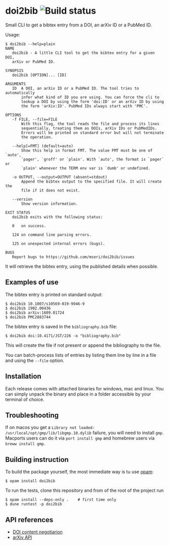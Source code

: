 # doi2bib ![Build status](https://github.com/mseri/doi2bib/workflows/Main%20workflow/badge.svg)
Small CLI to get a bibtex entry from a DOI, an arXiv ID or a PubMed ID.

Usage:

    $ doi2bib --help=plain
    NAME
       doi2bib - A little CLI tool to get the bibtex entry for a given DOI,
       arXiv or PubMed ID.

    SYNOPSIS
       doi2bib [OPTION]... [ID]

    ARGUMENTS
       ID  A DOI, an arXiv ID or a PubMed ID. The tool tries to automatically
           infer what kind of ID you are using. You can force the cli to
           lookup a DOI by using the form 'doi:ID' or an arXiv ID by using
           the form 'arXiv:ID'. PubMed IDs always start with 'PMC'.

    OPTIONS
       -f FILE, --file=FILE
           With this flag, the tool reads the file and process its lines
           sequentially, treating them as DOIs, arXiv IDs or PubMedIDs.
           Errors will be printed on standard error but will not terminate
           the operation.

       --help[=FMT] (default=auto)
           Show this help in format FMT. The value FMT must be one of `auto',
           `pager', `groff' or `plain'. With `auto', the format is `pager` or
           `plain' whenever the TERM env var is `dumb' or undefined.

       -o OUTPUT, --output=OUTPUT (absent=stdout)
           Append the bibtex output to the specified file. It will create the
           file if it does not exist.

       --version
           Show version information.

    EXIT STATUS
       doi2bib exits with the following status:

       0   on success.

       124 on command line parsing errors.

       125 on unexpected internal errors (bugs).

    BUGS
       Report bugs to https://github.com/mseri/doi2bib/issues

It will retrieve the bibtex entry, using the published details when possible.

## Examples of use

The bibtex entry is printed on standard output:

    $ doi2bib 10.1007/s10569-019-9946-9
    $ doi2bib 1902.00436
    $ doi2bib arXiv:1609.01724
    $ doi2bib PMC2883744

The bibtex entry is saved in the `bibliography.bib` file:

    $ doi2bib doi:10.4171/JST/226 -o "bibliography.bib"

This will create the file if not present or append the
bibliography to the file.

You can batch-process lists of entries by listing them
line by line in a file and using the `--file` option.

## Installation

Each release comes with attached binaries for windows, mac and linux. You can simply
unpack the binary and place in a folder accessible by your terminal of choice.

## Troubleshooting

If on macos you get a `Library not loaded: /usr/local/opt/gmp/lib/libgmp.10.dylib`
failure, you will need to install `gmp`. Macports users can do it via `port install gmp`
and homebrew users via `breww install gmp`.


## Building instruction

To build the package yourself, the most immediate way is tu use [opam](https://opam.ocaml.org/):

    $ opam install doi2bib

To run the tests, clone this repository and from of the root of the project run

    $ opam install --deps-only .    # first time only
    $ dune runtest -p doi2bib

## API references

- [DOI content negotiarion](https://citation.crosscite.org/docs.html)
- [arXiv API](https://arxiv.org/help/api/index)
